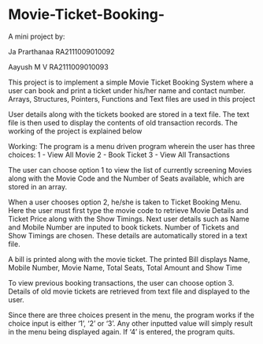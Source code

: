 # Movie-Ticket-Booking-

A mini project by:

Ja Prarthanaa RA2111009010092

Aayush M V RA2111009010093

This project is to implement a simple Movie Ticket Booking System where a user can book and print a ticket under his/her name and contact number. 
Arrays, Structures, Pointers, Functions and Text files are used in this project

User details along with the tickets booked are stored in a text file. 
The text file is then used to display the contents of old transaction records. 
The working of the project is explained below

Working:
The program is a menu driven program wherein the user has three choices:
	1 - View All Movie
	2 - Book Ticket
	3 - View All Transactions

The user can choose option 1 to view the list of currently screening Movies along with the Movie Code and the Number of Seats available, which are stored in an array.

When a user chooses option 2, he/she is taken to Ticket Booking Menu. 
Here the user must first type the movie code to retrieve Movie Details and Ticket Price along with the Show Timings. 
Next user details such as Name and Mobile Number are inputed to book tickets. 
Number of Tickets and Show Timings are chosen. 
These details are automatically stored in a text file.

A bill is printed along with the movie ticket. The printed Bill displays Name, Mobile Number, Movie Name, Total Seats, Total Amount and Show Time

To view previous booking transactions, the user can choose option 3. Details of old movie tickets are retrieved from text file and displayed to the user.

Since there are three choices present in the menu, the program works if the choice input is either ‘1’, ‘2’ or ‘3’. 
Any other inputted value will simply result in the menu being displayed again. 
If ‘4’ is entered, the program quits.
